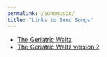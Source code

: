 ```yaml
---
permalink: /sunomusic/
title: "Links to Suno Songs"
---
```



- [The Geriatric Waltz](https://suno.com/s/fkEYaSa1nQBkvuGZ)
- [The Geriatric Waltz version 2](https://suno.com/s/65siMFPjw5ZJJpmW)